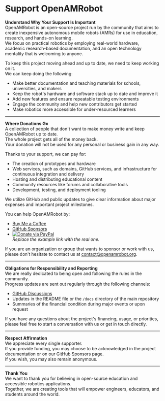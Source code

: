 # **Support OpenAMRobot**  
**Understand Why Your Support Is Important**  
OpenAMRobot is an open-source project run by the community that aims to create inexpensive autonomous mobile robots (AMRs) for use in education, research, and hands-on learning.  
We focus on practical robotics by employing real-world hardware, academic research-based documentation, and an open technology mentality that is welcoming to anyone.

To keep this project moving ahead and up to date, we need to keep working on it.  
We can keep doing the following:  
- Make better documentation and teaching materials for schools, universities, and makers  
- Keep the robot's hardware and software stack up to date and improve it  
- Add new features and ensure repeatable testing environments  
- Engage the community and help new contributors get started  
- Make robotics more accessible for under-resourced learners

---

**Where Donations Go**  
A collection of people that don't want to make money write and keep OpenAMRobot up to date.  
The whole project gets all of the money back.  
Your donation will not be used for any personal or business gain in any way.

Thanks to your support, we can pay for:  
- The creation of prototypes and hardware  
- Web services, such as domains, GitHub services, and infrastructure for continuous integration and delivery  
- Hosting and distributing educational content  
- Community resources like forums and collaborative tools  
- Development, testing, and deployment tooling

We utilize GitHub and public updates to give clear information about major expenses and important project milestones.

You can help OpenAMRobot by:  
- [Buy Me a Coffee](https://www.buymeacoffee.com/openamrobot)  
- [GitHub Sponsors](https://github.com/sponsors/openAMRobot)  
- [![Donate via PayPal](https://img.shields.io/badge/Donate-PayPal-blue.svg)](https://www.paypal.com/paypalme/BotshareAI)    
*Replace the example link with the real one.*

If you are an organization or group that wants to sponsor or work with us, please don't hesitate to contact us at [contact@openamrobot.org](mailto:contact@openamrobot.org).

---

**Obligations for Responsibility and Reporting**  
We are really dedicated to being open and following the rules in the community.  
Progress updates are sent out regularly through the following channels:  
- [GitHub Discussions](https://github.com/openAMRobot/openAMRobot/discussions)  
- Updates in the README file or the `/docs` directory of the main repository  
- Summaries of the financial condition during major events or upon request

If you have any questions about the project's financing, usage, or priorities, please feel free to start a conversation with us or get in touch directly.

---

**Respect Affirmation**  
We appreciate every single supporter.  
If you provide funding, you may choose to be acknowledged in the project documentation or on our GitHub Sponsors page.  
If you wish, you may also remain anonymous.

---

**Thank You**  
We want to thank you for believing in open-source education and accessible robotics applications.  
Together, we are creating tools that will empower engineers, educators, and students around the world.

